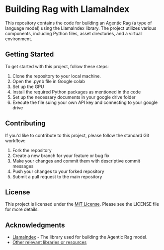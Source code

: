 # Building  Rag with LlamaIndex

This repository contains the code for building an Agentic Rag (a type of language model) using the LlamaIndex library. The project utilizes various components, including Python files, asset directories, and a virtual environment.

## Getting Started

To get started with this project, follow these steps:

1. Clone the repository to your local machine.
2. Open the .pynb file in Google colab
3. Set up the GPU
4. Install the required Python packages as mentioned in the code
5. Set up the necessary documents in your google drive folder
6. Execute the file suing your own API key and connecting to your google drive

## Contributing

If you'd like to contribute to this project, please follow the standard Git workflow:

1. Fork the repository
2. Create a new branch for your feature or bug fix
3. Make your changes and commit them with descriptive commit messages
4. Push your changes to your forked repository
5. Submit a pull request to the main repository

## License

This project is licensed under the [MIT License](LICENSE). Please see the LICENSE file for more details.

## Acknowledgments

- [LlamaIndex](https://github.com/run-llama) - The library used for building the Agentic Rag model.
- [Other relevant libraries or resources]()
